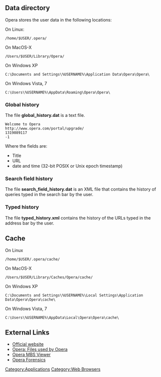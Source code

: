 ## Data directory

Opera stores the user data in the following locations:

On Linux:

    /home/$USER/.opera/

On MacOS-X

    /Users/$USER/Library/Opera/

On Windows XP

    C:\Documents and Settings\%USERNAME%\Application Data\Opera\Opera\

On Windows Vista, 7

    C:\Users\%USERNAME%\AppData\Roaming\Opera\Opera\

### Global history

The file **global_history.dat** is a text file.

    Welcome to Opera
    http://www.opera.com/portal/upgrade/
    1319089117
    -1

Where the fields are:

- Title
- URL
- date and time (32-bit POSIX or Unix epoch timestamp)

### Search field history

The file **search_field_history.dat** is an XML file that contains the
history of queries typed in the search bar by the user.

### Typed history

The file **typed_history.xml** contains the history of the URLs typed in
the address bar by the user.

## Cache

On Linux

    /home/$USER/.opera/cache/

On MacOS-X

    /Users/$USER/Library/Caches/Opera/cache/

On Windows XP

    C:\Documents and Settings\%USERNAME%\Local Settings\Application Data\Opera\Opera\cache\

On Windows Vista, 7

    C:\Users\%USERNAME%\AppData\Local\Opera\Opera\cache\

## External Links

- [Official website](http://www.opera.com/)
- [Opera: Files used by Opera](http://www.opera.com/docs/operafiles/)
- [Opera MBS Viewer](http://www.freeviewer.org/mbs/)
- [Opera
  Forensics](http://www.mailxaminer.com/blog/opera-mailbox-forensics/)

[Category:Applications](Category:Applications "wikilink") [Category:Web
Browsers](Category:Web_Browsers "wikilink")
